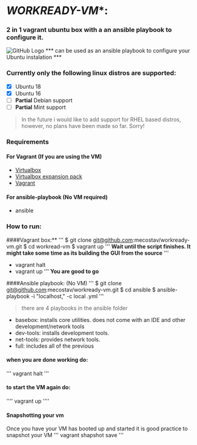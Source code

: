 # *WORKREADY-VM**:
### 2 in 1 vagrant ubuntu box with a an ansible playbook to configure it.

![GitHub Logo](https://media2.giphy.com/media/l1CC5T7JDUfU62uTC/source.gif)
*** can be used as an ansible playbook to configure your Ubuntu instalation ***

### Currently only the following linux distros are supported:

- [x] Ubuntu 18
- [x] Ubuntu 16
- [ ] **Partial** Debian support
- [ ] **Partial** Mint support

> In the future i would like to add support for RHEL based distros, however, no plans have been made so far. Sorry!

### Requirements

#### For Vagrant (If you are using the VM)

- [Virtualbox](https://www.virtualbox.org/wiki/Downloads)
- [Virtualbox expansion pack](https://download.virtualbox.org/virtualbox/6.0.10/Oracle_VM_VirtualBox_Extension_Pack-6.0.10.vbox-extpack)
- [Vagrant](https://www.vagrantup.com/)

#### For ansible-playbook (No VM required)

- ansible

### How to run:

####Vagrant box:**
'''
$ git clone git@github.com:mecostav/workready-vm.git
$ cd workread-vm
$ vagrant up
'''
**Wait until the script finishes. It might take some time as its building the GUI from the source**
'''
- vagrant halt
- vagrant up
'''
**You are good to go**

####Ansible playbook: (No VM)
'''
$ git clone git@github.com:mecostav/workready-vm.git
$ cd ansible
$ ansible-playbook -i "localhost," -c local <playbook-name>.yml
'''

> there are 4 playbooks in the ansible folder

- basebox: installs core utilities. does not come with an IDE and other development/network tools
- dev-tools: installs development tools.
- net-tools: provides network tools.
- full: includes all of the previous

#### when you are done working do:
'''
vagrant halt
'''

#### to start the VM again do:
''''
vagrant up
''''

#### Snapshotting your vm
Once you have your VM has booted up and started it is good practice to snapshot your VM
'''
vagrant shapshot save <snapshot-name>
'''